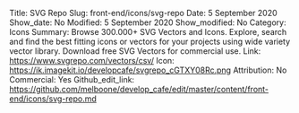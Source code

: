 Title: SVG Repo
Slug: front-end/icons/svg-repo
Date: 5 September 2020
Show_date: No
Modified: 5 September 2020
Show_modified: No
Category: Icons
Summary: Browse 300.000+ SVG Vectors and Icons. Explore, search and find the best fitting icons or vectors for your projects using wide variety vector library. Download free SVG Vectors for commercial use.
Link: https://www.svgrepo.com/vectors/csv/
Icon: https://ik.imagekit.io/developcafe/svgrepo_cGTXY08Rc.png
Attribution: No
Commercial: Yes
Github_edit_link: https://github.com/melboone/develop_cafe/edit/master/content/front-end/icons/svg-repo.md
